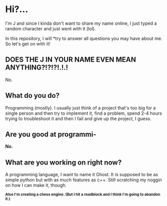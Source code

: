 # Hi?...
I'm J and since I kinda don't want to share my name online, I just typed a random character and just went with it (lol).

In this repository, I will \*try to answer all questions you may have about me. So let's get on with it!

## **DOES THE J IN YOUR NAME EVEN MEAN ANYTHING?!?!?!.!.!**
No.

## What do you do?
Programming (mostly). I usually just think of a project that's too big for a single person and then try to implement it, find a problem, spend 2-4 hours trying to troubleshoot it and then I fail and give up the project, I guess.

## Are you good at programmi-
**No.**

## What are you working on right now?
A programming language, I want to name it Ghost. It is supposed to be as simple python but with as much features as c++. Still scratching my noggin on how I can make it, though.

<sub>**Also I'm creating a chess engine. (But I hit a roadblock and I think I'm going to abandon it.)**</sub>
